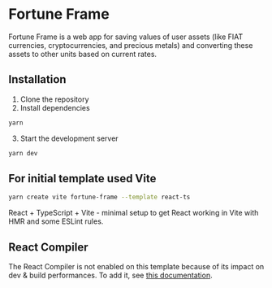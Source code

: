 # Fortune Frame

Fortune Frame is a web app for saving values of user assets (like FIAT currencies, cryptocurrencies, and precious metals) and converting these assets to other units based on current rates.

## Installation

1. Clone the repository
2. Install dependencies

```bash
yarn
```

3. Start the development server

```bash
yarn dev
```

## For initial template used Vite

```bash
yarn create vite fortune-frame --template react-ts
```

React + TypeScript + Vite - minimal setup to get React working in Vite with HMR and some ESLint rules.

## React Compiler

The React Compiler is not enabled on this template because of its impact on dev & build performances. To add it, see [this documentation](https://react.dev/learn/react-compiler/installation).
